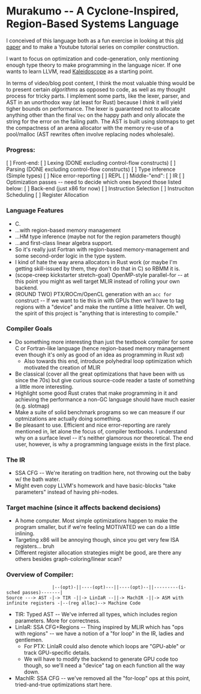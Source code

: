 # Murakumo -- A Cyclone-Inspired, Region-Based Systems Language

I conceived of this language both as a fun exercise in looking at this [old paper](https://www.cs.umd.edu/projects/cyclone/papers/cyclone-regions.pdf) and to make a Youtube tutorial series on compiler construction.

I want to focus on optimization and code-generation, only mentioning enough type theory to make programming in the language nicer. If one wants to learn LLVM, read [Kaleidoscope](https://llvm.org/docs/tutorial/) as a starting point.

In terms of video/blog post content, I think the most valuable thing would be to present certain *algorithms* as opposed to code, as well as my thought process for tricky parts. I implement some parts, like the lexer, parser, and AST in an unorthodox way (at least for Rust) because I _think_ it will yield tigher bounds on performance. The lexer is guaranteed not to allocate anything other than the final `Vec` on the happy path and only allocate the string for the error on the failing path. The AST is built using slotmaps to get the compactness of an arena allocator with the memory re-use of a pool/malloc (AST rewrites often involve replacing nodes wholesale).

### Progress:

[ ] Front-end:
  [ ] Lexing (DONE excluding control-flow constructs)
  [ ] Parsing (DONE excluding control-flow constructs)
  [ ] Type inference (Simple types)
  [ ] Nice error-reporting
  [ ] REPL
[ ] Middle-"end":
  [ ] IR
  [ ] Optimization passes -- need to decide which ones beyond those listed below:
[ ] Back-end (just x86 for now)
 [ ] Instruction Selection
 [ ] Instruciton Scheduling
 [ ] Register Allocation

### Language Features

- C.
- ...with region-based memory management
- ...HM type inference (maybe not for the region parameters though)
- ...and first-class linear algebra support.
- So it's really just Fortran with region-based memory-management and some second-order logic in the type system.
- I kind of hate the way arena allocators in Rust work (or maybe I'm getting skill-issued by them, they don't do that in C) so RBMM it is.
- (scope-creep kickstarter stretch-goal) OpenMP-style parallel-for -- at this point you might as well target MLIR instead of rolling your own backend.
- (ROUND TWO) PTX/ROCm/OpenCL generation with an `acc for` construct -- If we want to tie this in with GPUs then we'll have to tag regions with a "device" and make the runtime a little heaiver. Oh well, the spirit of this project is "anything that is interesting to compile."

### Compiler Goals

- Do something more interesting than just the textbook compiler for some C or Fortran-like language (hence region-based memory management even though it's only as good of an idea as programming in Rust xd)
  - Also towards this end, introduce polyhedral loop optimization which motivated the creation of MLIR
- Be classical (cover all the great optimizations that have been with us since the 70s) but give curious source-code reader a taste of something a little more interesting.
- Highlight some good Rust crates that make programming in it and achieving the performance a non-GC language should have much easier (e.g. slotmap)
- Make a suite of solid benchmark programs so we can measure if our optmizations are actually doing something.
- Be pleasant to use. Efficient and nice error-reporting are rarely mentioned in, let alone the focus of, compiler textbooks. I understand why on a surface level -- it's neither glamorous nor theoretical. The end user, however, is why a programming language exists in the first place.

### The IR

- SSA CFG -- We're iterating on tradition here, not throwing out the baby w/ the bath water.
- Might even copy LLVM's homework and have basic-blocks "take parameters" instead of having phi-nodes.

### Target machine (since it affects backend decisions)

- A home computer. Most simple optimizations happen to make the program smaller, but if we're feeling MOTIVATED we can do a little inlining.
- Targeting x86 will be annoying though, since you get very few ISA registers... bruh
- Different register allocation strategies might be good, are there any others besides graph-coloring/linear scan?

### Overview of Compiler:

```
                 |--(opt)-||----(opt)---||----(opt)--||---------(i-sched passes)-------|
Source ---> AST -|-> TIR -||-> LinIaR --||-> MachIR -||-> ASM with infinite registers -|--(reg alloc)--> Machine Code
```
- TIR: Typed AST -- We've inferred all types, which includes region parameters. More for correctness.
- LinIaR: SSA CFG+Regions -- Thing inspired by MLIR which has "ops with regions" -- we have a notion of a "for loop" in the IR, ladies and gentlemen.
  - For PTX: LinIaR could also denote which loops are "GPU-able" or track GPU-specific details.
  - We will have to modify the backend to generate GPU code too though, so we'll need a "device" tag on each function all the way down.
- MachIR: SSA CFG -- we've removed all the "for-loop" ops at this point, tried-and-true optimizations start here.

